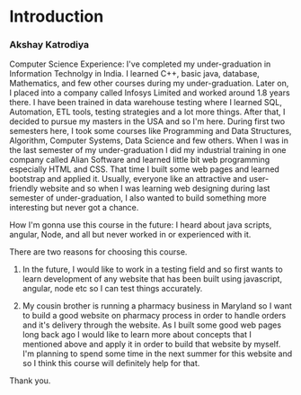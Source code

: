 # Introduction

### Akshay Katrodiya

Computer Science Experience: I've completed my under-graduation in Information Technolgy in India. 
I learned C++, basic java, database, Mathematics, and few other courses during my under-graduation. 
Later on, I placed into a company called Infosys Limited and worked around 1.8 years there. I have 
been trained in data warehouse testing where I learned SQL, Automation, ETL tools, testing strategies 
and a lot more things. After that, I decided to pursue my masters in the USA and so I'm here. During 
first two semesters here, I took some courses like Programming and Data Structures, Algorithm, 
Computer Systems, Data Science and few others. When I was in the last semester of my under-graduation 
I did my industrial training in one company called Alian Software and learned little bit web programming 
especially HTML and CSS. That time I built some web pages and learned bootstrap and applied it. Usually, 
everyone like an attractive and user-friendly website and so when I was learning web designing during last 
semester of under-graduation, I also wanted to build something more interesting but never got a chance.

How I'm gonna use this course in the future: I heard about java scripts, angular, Node, and all but never 
worked in or experienced with it.
 
There are two reasons for choosing this course.

1) In the future, I would like to work in a testing field and so first wants to learn development of any 
website that has been built using javascript, angular, node etc so I can test things accurately.

2) My cousin brother is running a pharmacy business in Maryland so I want to build a good website on 
pharmacy process in order to handle orders and it's delivery through the website. As I built some good 
web pages long back ago I would like to learn more about concepts that I mentioned above and apply it in 
order to build that website by myself. I'm planning to spend some time in the next summer for this website 
and so I think this course will definitely help for that.

Thank you.

